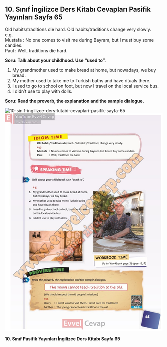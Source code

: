 ## 10. Sınıf İngilizce Ders Kitabı Cevapları Pasifik Yayınları Sayfa 65

Old habits/traditions die hard. Old habits/traditions change very slowly.  
 e.g.  
 Mustafa : No one comes to visit me during Bayram, but I must buy some candies.  
 Paul : Well, traditions die hard.

**Soru: Talk about your childhood. Use “used to”.**

1. My grandmother used to make bread at home, but nowadays, we buy bread.  
 2. My mother used to take me to Turkish baths and have rituals there.  
 3. I used to go to school on foot, but now I travel on the local service bus.  
 4. I didn’t use to play with dolls.

**Soru: Read the proverb, the explanation and the sample dialogue.**

![10-sinif-ingilizce-ders-kitabi-cevaplari-pasifik-sayfa-65]()![10-sinif-ingilizce-ders-kitabi-cevaplari-pasifik-sayfa-65](./image1.webp)

**10. Sınıf Pasifik Yayınları İngilizce Ders Kitabı Sayfa 65**